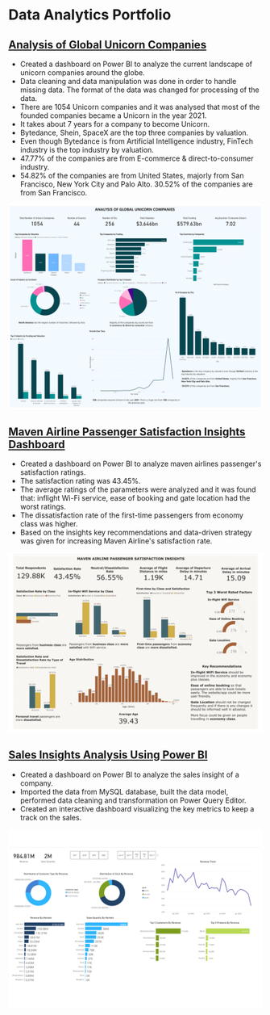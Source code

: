# Data Analytics Portfolio

## [Analysis of Global Unicorn Companies](https://github.com/ritusantra/Analysis-of-Global-Unicorn-Companies)
* Created a dashboard on Power BI to analyze the current landscape of unicorn companies around the globe.
*	Data cleaning and data manipulation was done in order to handle missing data. The format of the data was changed for processing of the data.
*	There are 1054 Unicorn companies and it was analysed that most of the founded companies became a Unicorn in the year 2021. 
*	It takes about 7 years for a company to become Unicorn.
*	Bytedance, Shein, SpaceX are the top three companies by valuation.
*	Even though Bytedance is from Artificial Intelligence industry, FinTech industry is the top industry by valuation.
*	47.77% of the companies are from E-commerce & direct-to-consumer industry.
*	54.82% of the companies are from United States, majorly from San Francisco, New York City and Palo Alto. 30.52% of the companies are from San Francisco.

![](/images/Unicorn_Dashboard_pdf-1.png)

## [Maven Airline Passenger Satisfaction Insights Dashboard](https://github.com/ritusantra/Maven-Airline-Passenger-Satisfaction-Insights-Dashboard-)

* Created a dashboard on Power BI to analyze maven airlines passenger's satisfaction ratings. 
* The satisfaction rating was 43.45%. 
* The average ratings of the parameters were analyzed and it was found that: inflight Wi-Fi service, ease of booking and gate location had the worst ratings. 
* The dissatisfaction rate of the first-time passengers from economy class was higher. 
* Based on the insights key recommendations and data-driven strategy was given for increasing Maven Airline's satisfaction rate.

![](/images/MavenAirline.png)

## [Sales Insights Analysis Using Power BI](https://github.com/ritusantra/Sales-Insights-Analysis-Using-Power-BI)

* Created a dashboard on Power BI to analyze the sales insight of a company. 
* Imported the data from MySQL database, built the data model, performed data cleaning and transformation on Power Query Editor.
* Created an interactive dashboard visualizing the key metrics to keep a track on the sales.

![](/images/Sales_Insights_Analysis_PowerBI_v2-1.png)
